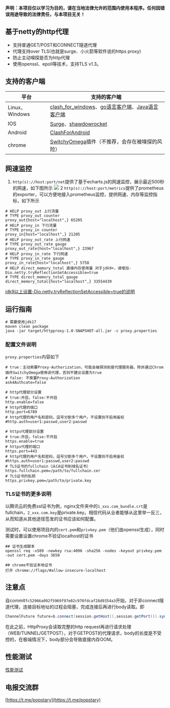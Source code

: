**声明：本项目仅以学习为目的，请在当地法律允许的范围内使用本程序。任何因错误用途导致的法律责任，与本项目无关！**

## 基于netty的http代理

- 支持普通GET/POST和CONNECT隧道代理
- 代理支持over TLS(也就是surge、小火箭等软件说的https proxy)
- 防止主动嗅探是否为http代理
- 使用openssl、epoll等技术，支持TLS v1.3。

## 支持的客户端

|平台|支持的客户端|
|-----|----|
|Linux、Windows|[clash_for_windows](https://github.com/Fndroid/clash_for_windows_pkg)、[go语言客户端](https://github.com/arloor/forward)、[Java语言客户端](https://github.com/arloor/connect)|
|IOS|[Surge](https://apps.apple.com/us/app/surge-4/id1442620678)、[shawdowrocket](https://apps.apple.com/us/app/shadowrocket/id932747118)|
|Android|[ClashForAndroid](https://github.com/Kr328/ClashForAndroid)|
|chrome|[SwitchyOmega](https://chrome.google.com/webstore/detail/proxy-switchyomega/padekgcemlokbadohgkifijomclgjgif)插件（不推荐，会存在被嗅探的风险）|

## 网速监控

1. `http(s)://host:port/net`提供了基于echarts.js的网速监控，展示最近500秒的网速，如下图所示
 ![](/实时网速.png)
2 `http(s)://host:port/metrics`提供了prometheus的exporter，可以方便地接入prometheus监控，提供网速、内存等监控指标，如下所示

```shell
# HELP proxy_out 上行流量
# TYPE proxy_out counter
proxy_out{host="localhost",} 65205
# HELP proxy_in 下行流量
# TYPE proxy_in counter
proxy_in{host="localhost",} 21205
# HELP proxy_out_rate 上行网速
# TYPE proxy_out_rate gauge
proxy_out_rate{host="localhost",} 23967
# HELP proxy_in_rate 下行网速
# TYPE proxy_in_rate gauge
proxy_in_rate{host="localhost",} 5758
# HELP direct_memory_total 直接内存使用量 对于jdk9+，请增加-Dio.netty.tryReflectionSetAccessible=true
# TYPE direct_memory_total gauge
direct_memory_total{host="localhost",} 33554439
```

[jdk9以上设置-Dio.netty.tryReflectionSetAccessible=true的说明](/jdk9以上设置-Dio.netty.tryReflectionSetAccessible=true的说明.md)

## 运行指南

```shell
# 需要使用jdk17
maven clean package
java -jar target/httpproxy-1.0-SNAPSHOT-all.jar -c proxy.properties
```

### 配置文件说明

`proxy.properties`内容如下

```shell script
# true：主动索要Proxy-Authorization，可能会被探测到是代理服务器。除非通过Chrom插件SwitchyOmega使用该代理，否则不建议设置为true
# false: 不索要Proxy-Authorization
ask4Authcate=false

# http代理部分设置
# true:开启，false:不开启
http.enable=false                 
# http代理的端口
http.port=6789
# http代理的用户名和密码，逗号分割多个用户。不设置则不启用鉴权
#http.auth=user1:passwd,user2:passwd

# https代理部分设置
# true:开启，false:不开启
https.enable=true
# https代理的端口
https.port=443
# http代理的用户名和密码，逗号分割多个用户。不设置则不启用鉴权
#https.auth=user1:passwd,user2:passwd
# TLS证书的fullchain（从CA证书到域名证书）
https.fullchain.pem=/path/to/fullchain.cer
# TLS证书的私钥
https.privkey.pem=/path/to/private.key
```

### TLS证书的更多说明

以腾讯云的免费ssl证书为例，nginx文件夹中的`1_xxx.com_bundle.crt`是fullchain，`2_xxx.com.key`是private.key。相信代码从业者能够从这里举一反三，从而知道从其他途径签发的证书应该如何配置。

测试时，可以使用项目内的`cert.pem`和`privkey.pem`（他们由openssl生成），同时需要设置设置chrome不验证localhost的证书

```shell
## 证书生成脚本
openssl req -x509 -newkey rsa:4096 -sha256 -nodes -keyout privkey.pem -out cert.pem -days 3650

## chrome不验证本地证书
打开 chrome://flags/#allow-insecure-localhost
```

## 注意点

自commit`fc52966a092f5969f97e02c970fdcaf28d9354a3`开始，对于非connect隧道代理，连接目标地址的过程会阻塞，完成连接后再进行body读取。即

```java
ChannelFuture future=b.connect(session.getHost(),session.getPort()).sync();
```

在此之前，HttpProxy会读取完整的http request再进行请求处理（WEB/TUNNEL/GETPOST），对于GETPOST的代理请求，body的长度是不受控的，在极端情况下，body部分会导致直接内存OOM。

## 性能测试

[性能测试](性能测试.md)

## 电报交流群

[https://t.me/popstary](https://t.me/popstary)
